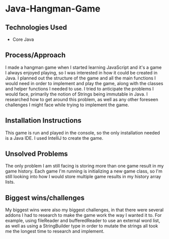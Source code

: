 # Java-Hangman-Game

## Technologies Used
* Core Java

## Process/Approach
I made a hangman game when I started learning JavaScript and it's a game I always enjoyed playing, so I was interested in how it could be created in Java.
I planned out the structure of the game and all the main functions I would need in order to implement and play the game, along with the classes and helper functions I needed to use.
I tried to anticipate the problems I would face, primarily the notion of Strings being immutable in Java. I researched how to get around this problem,
as well as any other foreseen challenges I might face while trying to implement the game.

## Installation Instructions
This game is run and played in the console, so the only installation needed is a Java IDE. I used IntelliJ to create the game.

## Unsolved Problems
The only problem I am still facing is storing more than one game result in my game history. Each game I'm running is initializing a new 
game class, so I'm still looking into how I would store multiple game results in my history array lists.

## Biggest wins/challenges
My biggest wins were also my biggest challenges, in that there were several addons I had to research to make the game work the way I wanted it to.
For example, using fileReader and bufferedReader to use an external word list, as well as using a StringBuilder type in order to mutate the strings all took 
me the longest time to research and implement.
